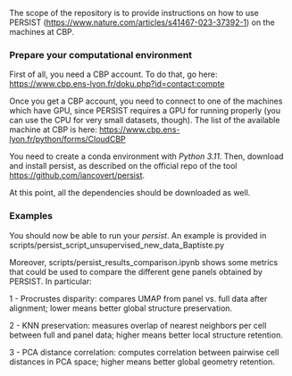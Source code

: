 The scope of the repository is to provide instructions on how to use PERSIST (https://www.nature.com/articles/s41467-023-37392-1) on the machines at CBP.

### Prepare your computational environment
First of all, you need a CBP account. To do that, go here: https://www.cbp.ens-lyon.fr/doku.php?id=contact:compte

Once you get a CBP account, you need to connect to one of the machines which have GPU, since PERSIST requires a GPU for running properly (you can use the CPU for very small datasets, though).
The list of the available machine at CBP is here: https://www.cbp.ens-lyon.fr/python/forms/CloudCBP

You need to create a conda environment with _Python 3.11_.
Then, download and install persist, as described on the official repo of the tool https://github.com/iancovert/persist.

At this point, all the dependencies should be downloaded as well.

### Examples

You should now be able to run your _persist_.
An example is provided in scripts/persist_script_unsupervised_new_data_Baptiste.py

Moreover, scripts/persist_results_comparison.ipynb shows some metrics that could be used to compare the different gene panels obtained by PERSIST.
In particular: 

1 - Procrustes disparity: compares UMAP from panel vs. full data after alignment; lower means better global structure preservation.

2 - KNN preservation: measures overlap of nearest neighbors per cell between full and panel data; higher means better local structure retention.

3 - PCA distance correlation: computes correlation between pairwise cell distances in PCA space; higher means better global geometry retention.


